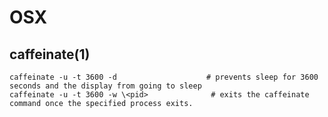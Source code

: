 # OSX

## caffeinate(1)

    caffeinate -u -t 3600 -d                    # prevents sleep for 3600 seconds and the display from going to sleep
    caffeinate -u -t 3600 -w \<pid>              # exits the caffeinate command once the specified process exits.
